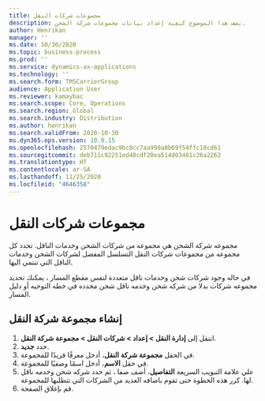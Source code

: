 ```yaml
---
title: مجموعات شركات النقل
description: يصف هذا الموضوع كيفية إعداد بيانات مجموعات شركة الشحن.
author: Henrikan
manager: ''
ms.date: 10/30/2020
ms.topic: business-process
ms.prod: ''
ms.service: dynamics-ax-applications
ms.technology: ''
ms.search.form: TMSCarrierGroup
audience: Application User
ms.reviewer: kamaybac
ms.search.scope: Core, Operations
ms.search.region: Global
ms.search.industry: Distribution
ms.author: henrikan
ms.search.validFrom: 2020-10-30
ms.dyn365.ops.version: 10.0.15
ms.openlocfilehash: 2570479edac9bc8cc7aa998a8b69f54ffc10cd61
ms.sourcegitcommit: deb711c92251ed48cdf20ea514d03461c26a2262
ms.translationtype: HT
ms.contentlocale: ar-SA
ms.lasthandoff: 11/25/2020
ms.locfileid: "4646358"
---
```

# <a name="carrier-groups"></a>مجموعات شركات النقل

مجموعه شركة الشحن هي مجموعه من شركات الشحن وخدمات الناقل. تحدد كل مجموعه من مجموعات شركات النقل التسلسل المفضل لشركات الشحن وخدمات الناقل التي تنتمي اليها.

في حاله وجود شركات شحن وخدمات ناقل متعددة لنفس مقطع المسار ، يمكنك تحديد مجموعه شركات بدلا من شركه شحن وخدمه ناقل شحن محدده في خطه التوجيه أو دليل المسار.

## <a name="create-a-carrier-group"></a>إنشاء مجموعة شركة النقل

1. انتقل إلى **إدارة النقل &gt; إعداد &gt; شركات النقل‬‬ &gt; مجموعة شركة النقل‬‬**.
1. حدد **جديد**.
1. في الحقل **مجموعة شركة النقل**، أدخل معرفًا فريدًا للمجموعة.
1. في حقل **الاسم**، أدخل اسمًا وصفيًا للمجموعة.
1. علي علامة التبويب السريعة **التفاصيل**، أضف صفا ، ثم حدد شركه شحن وخدمه ناقل لها. كرر هذه الخطوة حتى تقوم باضافه العديد من الشركات التي تتطلبها للمجموعة.
1. قم بإغلاق الصفحة.
